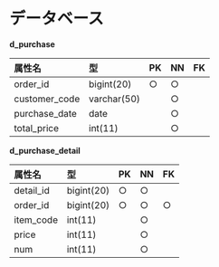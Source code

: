 # データベース
**d_purchase**

|属性名|型|PK|NN|FK|
|:-----|:----|:--|:--|:--|
|order_id|bigint(20)|○|○||
|customer_code|varchar(50)||○||
|purchase_date|date||○||
|total_price|int(11)||○||

**d_purchase_detail**

|属性名|型|PK|NN|FK|
|:-----|:----|:--|:--|:--|
|detail_id|bigint(20)|○|○||
|order_id|bigint(20)|○|○|○|
|item_code|int(11)||○||
|price|int(11)||○||
|num|int(11)||○||
